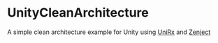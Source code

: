 # UnityCleanArchitecture
A simple clean architecture example for Unity using [UniRx](https://github.com/neuecc/UniRx) and [Zenject](https://github.com/modesttree/Zenject)